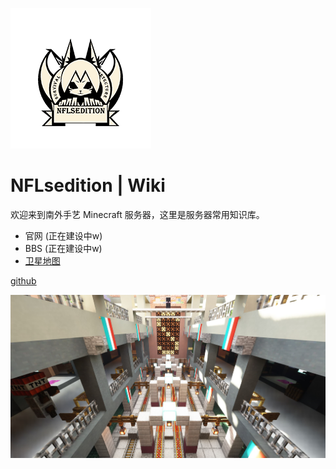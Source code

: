 ![logo](page/icon.png)

# NFLsedition | Wiki

 欢迎来到南外手艺 Minecraft 服务器，这里是服务器常用知识库。

* 官网 (正在建设中w)
* BBS (正在建设中w)
* [卫星地图](http://43.248.188.80:10100/index.html)

[github](https://github.com/Kyomotoi/wiki)

![](page/bj.png)
